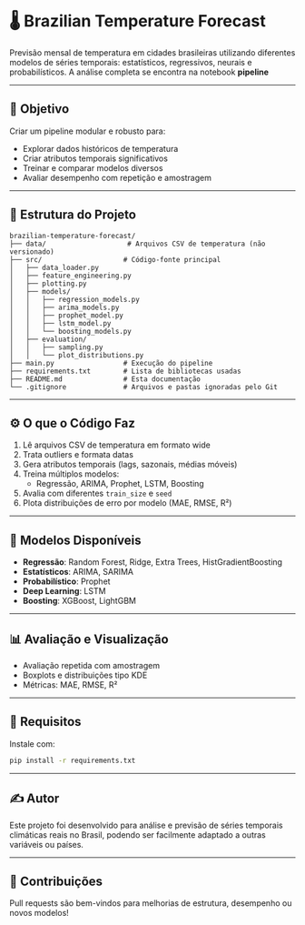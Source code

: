 # 🌡️ Brazilian Temperature Forecast

Previsão mensal de temperatura em cidades brasileiras utilizando diferentes modelos de séries temporais: estatísticos, regressivos, neurais e probabilísticos. A análise completa se encontra na notebook **pipeline**

---

## 🎯 Objetivo

Criar um pipeline modular e robusto para:
- Explorar dados históricos de temperatura
- Criar atributos temporais significativos
- Treinar e comparar modelos diversos
- Avaliar desempenho com repetição e amostragem

---

## 📁 Estrutura do Projeto

```
brazilian-temperature-forecast/
├── data/                    # Arquivos CSV de temperatura (não versionado)
├── src/                    # Código-fonte principal
│   ├── data_loader.py
│   ├── feature_engineering.py
│   ├── plotting.py
│   ├── models/
│   │   ├── regression_models.py
│   │   ├── arima_models.py
│   │   ├── prophet_model.py
│   │   ├── lstm_model.py
│   │   └── boosting_models.py
│   ├── evaluation/
│   │   ├── sampling.py
│   │   └── plot_distributions.py
├── main.py                 # Execução do pipeline
├── requirements.txt        # Lista de bibliotecas usadas
├── README.md               # Esta documentação
└── .gitignore              # Arquivos e pastas ignoradas pelo Git
```

---

## ⚙️ O que o Código Faz

1. Lê arquivos CSV de temperatura em formato wide
2. Trata outliers e formata datas
3. Gera atributos temporais (lags, sazonais, médias móveis)
4. Treina múltiplos modelos:
   - Regressão, ARIMA, Prophet, LSTM, Boosting
5. Avalia com diferentes `train_size` e `seed`
6. Plota distribuições de erro por modelo (MAE, RMSE, R²)

---

## 🤖 Modelos Disponíveis

- **Regressão**: Random Forest, Ridge, Extra Trees, HistGradientBoosting
- **Estatísticos**: ARIMA, SARIMA
- **Probabilístico**: Prophet
- **Deep Learning**: LSTM
- **Boosting**: XGBoost, LightGBM

---

## 📊 Avaliação e Visualização

- Avaliação repetida com amostragem
- Boxplots e distribuições tipo KDE
- Métricas: MAE, RMSE, R²

---

## 🧪 Requisitos

Instale com:
```bash
pip install -r requirements.txt
```

---

## ✍️ Autor
Este projeto foi desenvolvido para análise e previsão de séries temporais climáticas reais no Brasil, podendo ser facilmente adaptado a outras variáveis ou países.

---

## 🤝 Contribuições
Pull requests são bem-vindos para melhorias de estrutura, desempenho ou novos modelos!
